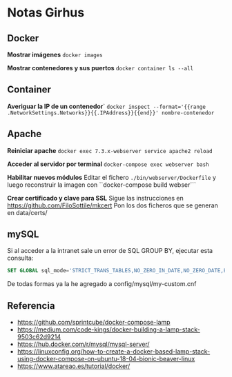 # Notas Girhus

## Docker
**Mostrar imágenes**
``docker images``

**Mostrar contenedores y sus puertos**
``docker container ls --all``

## Container
**Averiguar la IP de un contenedor**`
``docker inspect --format='{{range .NetworkSettings.Networks}}{{.IPAddress}}{{end}}' nombre-contenedor``

## Apache
**Reiniciar apache**
``docker exec 7.3.x-webserver service apache2 reload``

**Acceder al servidor por terminal**
``docker-compose exec webserver bash``

**Habilitar nuevos módulos**
Editar el fichero ``./bin/webserver/Dockerfile`` y luego reconstruir la imagen con ``docker-compose build webser```

**Crear certificado y clave para SSL**
Sigue las instrucciones en https://github.com/FiloSottile/mkcert
Pon los dos ficheros que se generan en data/certs/

## mySQL
Si al acceder a la intranet sale un error de SQL GROUP BY, ejecutar esta consulta:
```sql
SET GLOBAL sql_mode='STRICT_TRANS_TABLES,NO_ZERO_IN_DATE,NO_ZERO_DATE,ERR´OR_FOR_DIVISION_BY_ZERO,NO_AUTO_CREATE_USER,NO_ENGINE_SUBSTITUTION';
```
De todas formas ya la he agregado a config/mysql/my-custom.cnf


## Referencia
* https://github.com/sprintcube/docker-compose-lamp
* https://medium.com/code-kings/docker-building-a-lamp-stack-9503c62d9214
* https://hub.docker.com/r/mysql/mysql-server/
* https://linuxconfig.org/how-to-create-a-docker-based-lamp-stack-using-docker-compose-on-ubuntu-18-04-bionic-beaver-linux
* https://www.atareao.es/tutorial/docker/
